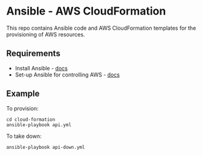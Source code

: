 # Ansible - AWS CloudFormation

This repo contains Ansible code and AWS CloudFormation templates for the
provisioning of AWS resources.
 
## Requirements
 
* Install Ansible - [docs](http://docs.ansible.com/ansible/intro_installation.html)
* Set-up Ansible for controlling AWS - [docs](http://docs.ansible.com/ansible/guide_aws.html)
 
## Example 
To provision:
 
    cd cloud-formation
    ansible-playbook api.yml
    
To take down: 
    
    ansible-playbook api-down.yml